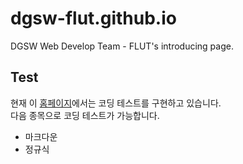 # dgsw-flut.github.io
DGSW Web Develop Team - FLUT's introducing page.

## Test
현재 이 [홈페이지](https://dgsw-flut.github.io/)에서는 코딩 테스트를 구현하고 있습니다.  
다음 종목으로 코딩 테스트가 가능합니다.
+ 마크다운
+ 정규식
